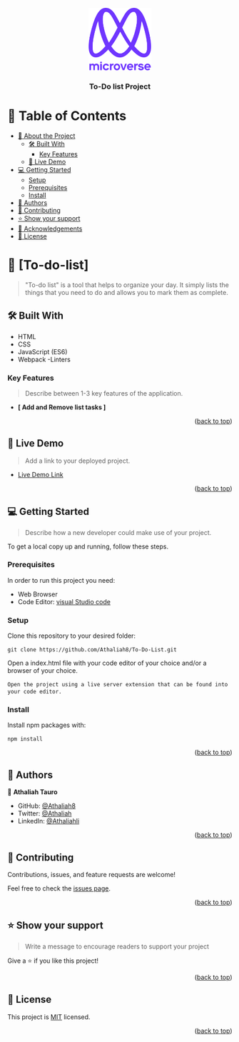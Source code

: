 <a name="readme-top"></a>

<!--
HOW TO USE:
This is an example of how you may give instructions on setting up your project locally.

Modify this file to match your project and remove sections that don't apply.

REQUIRED SECTIONS:
- Table of Contents
- About the Project
  - Built With
  - Live Demo
- Getting Started
- Authors
- Future Features
- Contributing
- Show your support
- Acknowledgements
- License

After you're finished please remove all the comments and instructions!
-->

<div align="center">

  <img src="murple_logo.png" alt="logo" width="140"  height="auto" />
  <br/>

  <h3><b>To-Do list Project</b></h3>

</div>

<!-- TABLE OF CONTENTS -->

# 📗 Table of Contents

- [📖 About the Project](#about-project)
  - [🛠 Built With](#built-with)
    - [Key Features](#key-features)
  - [🚀 Live Demo](#live-demo)
- [💻 Getting Started](#getting-started)
  - [Setup](#setup)
  - [Prerequisites](#prerequisites)
  - [Install](#install)
- [👥 Authors](#authors)
- [🤝 Contributing](#contributing)
- [⭐️ Show your support](#support)
- [🙏 Acknowledgements](#acknowledgements)
- [📝 License](#license)

<!-- PROJECT DESCRIPTION -->

# 📖 [To-do-list] <a name="about-project"></a>

> "To-do list" is a tool that helps to organize your day. It simply lists the things that you need to do and allows you to mark them as complete. 


## 🛠 Built With <a name="built-with"></a>

- HTML
- CSS
- JavaScript (ES6)
- Webpack
-Linters

<!-- Features -->

### Key Features <a name="key-features"></a>

> Describe between 1-3 key features of the application.

- **[ Add and Remove list tasks ]**


<p align="right">(<a href="#readme-top">back to top</a>)</p>

<!-- LIVE DEMO -->

## 🚀 Live Demo <a name="live-demo"></a>

> Add a link to your deployed project.

- [Live Demo Link]()

<p align="right">(<a href="#readme-top">back to top</a>)</p>

<!-- GETTING STARTED -->

## 💻 Getting Started <a name="getting-started"></a>

> Describe how a new developer could make use of your project.

To get a local copy up and running, follow these steps.

### Prerequisites

In order to run this project you need:

- Web Browser
- Code Editor: [visual Studio code](https://code.visualstudio.com/)

<!--
Example command:

```sh
 gem install rails
```
 -->

### Setup

Clone this repository to your desired folder:

```
git clone https://github.com/Athaliah8/To-Do-List.git
```

Open a index.html file with your code editor of your choice and/or a browser of your choice.

```
Open the project using a live server extension that can be found into your code editor.
```

<!--
Example commands:

```sh
  cd my-folder
  git clone git@github.com:myaccount/my-project.git
```
--->

### Install

Install npm packages with:

```
npm install
```

<!--
Example command:

```sh
  cd my-project
  gem install
```
--->

<p align="right">(<a href="#readme-top">back to top</a>)</p>

<!-- AUTHORS -->

## 👥 Authors <a name="authors"></a>

👤 **Athaliah Tauro**

- GitHub: [@Athaliah8](https://github.com/Athaliah8)
- Twitter: [@Athaliah](https://twitter.com/AthaliahLi)
- LinkedIn: [@Athaliahli](https://www.linkedin.com/in/athaliah-li-56217324a/)

<p align="right">(<a href="#readme-top">back to top</a>)</p>

<!-- CONTRIBUTING -->

## 🤝 Contributing <a name="contributing"></a>

Contributions, issues, and feature requests are welcome!

Feel free to check the [issues page](../../issues/).

<p align="right">(<a href="#readme-top">back to top</a>)</p>

<!-- SUPPORT -->

## ⭐️ Show your support <a name="support"></a>

> Write a message to encourage readers to support your project

Give a ⭐️ if you like this project!

<p align="right">(<a href="#readme-top">back to top</a>)</p>

<!-- LICENSE -->

## 📝 License <a name="license"></a>

This project is [MIT](./LICENSE) licensed.

<p align="right">(<a href="#readme-top">back to top</a>)</p>
